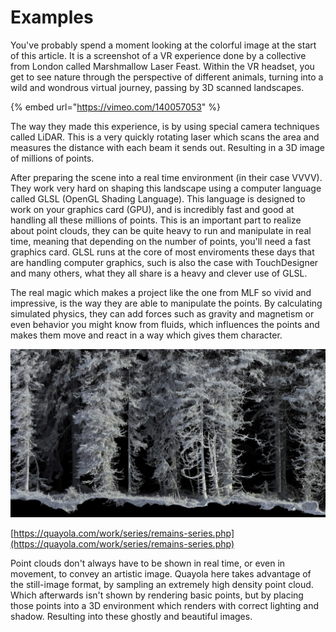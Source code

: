 # Examples

You've probably spend a moment looking at the colorful image at the start of this article. It is a screenshot of a VR experience done by a collective from London called Marshmallow Laser Feast. Within the VR headset, you get to see nature through the perspective of different animals, turning into a wild and wondrous virtual journey, passing by 3D scanned landscapes.

{% embed url="https://vimeo.com/140057053" %}

The way they made this experience, is by using special camera techniques called LiDAR. This is a very quickly rotating laser which scans the area and measures the distance with each beam it sends out. Resulting in a 3D image of millions of points.

After preparing the scene into a real time environment \(in their case VVVV\). They work very hard on shaping this landscape using a computer language called GLSL \(OpenGL Shading Language\). This language is designed to work on your graphics card \(GPU\), and is incredibly fast and good at handling all these millions of points. This is an important part to realize about point clouds, they can be quite heavy to run and manipulate in real time, meaning that depending on the number of points, you'll need a fast graphics card. GLSL runs at the core of most enviroments these days that are handling computer graphics, such is also the case with TouchDesigner and many others, what they all share is a heavy and clever use of GLSL.

The real magic which makes a project like the one from MLF so vivid and impressive, is the way they are able to manipulate the points. By calculating simulated physics, they can add forces such as gravity and magnetism or even behavior you might know from fluids, which influences the points and makes them move and react in a way which gives them character.

![Remains by Quayola](../../../.gitbook/assets/image%20%2846%29.png)

[https://quayola.com/work/series/remains-series.php](https://quayola.com/work/series/remains-series.php)

Point clouds don't always have to be shown in real time, or even in movement, to convey an artistic image. Quayola here takes advantage of the still-image format, by sampling an extremely high density point cloud. Which afterwards isn't shown by rendering basic points, but by placing those points into a 3D environment which renders with correct lighting and shadow. Resulting into these ghostly and beautiful images.

